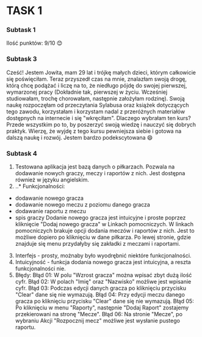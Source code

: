# TASK 1
### Subtask 1
Ilość punktów: 9/10 :blush:
### Subtask 3
Cześć! Jestem Jowita, mam 29 lat i trójkę małych dzieci, którym całkowicie się poświęciłam. Teraz przyszedł czas na mnie, znalazłam swoją drogę, którą chcę podążać i liczę na to, że niedługo pójdę do swojej pierwszej, wymarzonej pracy (Dokładnie tak, pierwszej w życiu. Wcześniej studiowałam, trochę chorowałam, następnie założyłam rodzinę). Swoją naukę rozpoczęłam od przeczytania Sylabusa oraz książek dotyczących tego zawodu, korzystałam i korzystam nadal z przeróżnych materiałów dostępnych na internecie i się "wkręciłam". Dlaczego wybrałam ten kurs? Przede wszystkim po to, by poszerzyć swoją wiedzę i nauczyć się dobrych praktyk. Wierzę, że wyjdę z tego kursu pewniejsza siebie i gotowa na dalszą naukę i rozwój. Jestem bardzo podekscytowana 😄
### Subtask 4 
1. Testowana aplikacja jest bazą danych o piłkarzach. Pozwala na dodawanie nowych graczy, meczy i raportów z nich. Jest dostępna również w języku angielskim.
2. ..* Funkcjonalności:
- dodawanie nowego gracza
- dodawanie nowego meczu z poziomu danego gracza
- dodawanie raportu z meczu 
- spis graczy 
Dodanie nowego gracza jest intuicyjne i proste poprzez kliknięcie "Dodaj nowego gracza" w Linkach pomocniczych. W linkach pomocniczych brakuje opcji dodania meczów i raportów z nich. Jest to możliwe dopiero po kliknięciu w dane piłkarza. Po lewej stronie, gdzie znajduje się menu przydałyby się zakładki z meczami i raportami. 
3. Interfejs - prosty, możnaby było wyodrębnić niektóre funkcjonalności.
4. Intuicyjność - funkcja dodania nowego gracza jest intuicyjna, a reszta funkcjonalności nie.
5. Błędy:
Błąd 01: W polu "Wzrost gracza" można wpisać zbyt dużą ilość cyfr. 
Błąd 02: W polach "Imię" oraz "Nazwisko" możliwe jest wpisanie cyfr. 
Błąd 03: Podczas edycji danych gracza po kliknięciu przycisku "Clear" dane się nie wymazują. 
Błąd 04: Przy edycji meczu danego gracza po kliknięciu przycisku "Clear" dane się nie wymazują. 
Błąd 05: Po kliknięciu w menu "Raporty", następnie "Dodaj Raport" zostajemy przekierowani na stronę "Mecze". 
Błąd 06: Na stronie "Mecze", po wybraniu Akcji "Rozpocznij mecz" możliwe jest wysłanie pustego raportu. 

 

